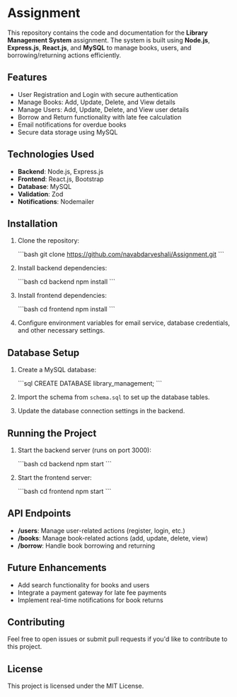 
# Assignment

This repository contains the code and documentation for the **Library Management System** assignment. The system is built using **Node.js**, **Express.js**, **React.js**, and **MySQL** to manage books, users, and borrowing/returning actions efficiently.

## Features

- User Registration and Login with secure authentication
- Manage Books: Add, Update, Delete, and View details
- Manage Users: Add, Update, Delete, and View user details
- Borrow and Return functionality with late fee calculation
- Email notifications for overdue books
- Secure data storage using MySQL

## Technologies Used

- **Backend**: Node.js, Express.js
- **Frontend**: React.js, Bootstrap
- **Database**: MySQL
- **Validation**: Zod
- **Notifications**: Nodemailer

## Installation

1. Clone the repository:

   \`\`\`bash
   git clone https://github.com/navabdarveshali/Assignment.git
   \`\`\`

2. Install backend dependencies:

   \`\`\`bash
   cd backend
   npm install
   \`\`\`

3. Install frontend dependencies:

   \`\`\`bash
   cd frontend
   npm install
   \`\`\`

4. Configure environment variables for email service, database credentials, and other necessary settings.

## Database Setup

1. Create a MySQL database:

   \`\`\`sql
   CREATE DATABASE library_management;
   \`\`\`

2. Import the schema from `schema.sql` to set up the database tables.

3. Update the database connection settings in the backend.

## Running the Project

1. Start the backend server (runs on port 3000):

   \`\`\`bash
   cd backend
   npm start
   \`\`\`

2. Start the frontend server:

   \`\`\`bash
   cd frontend
   npm start
   \`\`\`

## API Endpoints

- **/users**: Manage user-related actions (register, login, etc.)
- **/books**: Manage book-related actions (add, update, delete, view)
- **/borrow**: Handle book borrowing and returning

## Future Enhancements

- Add search functionality for books and users
- Integrate a payment gateway for late fee payments
- Implement real-time notifications for book returns

## Contributing

Feel free to open issues or submit pull requests if you'd like to contribute to this project.

## License

This project is licensed under the MIT License.

